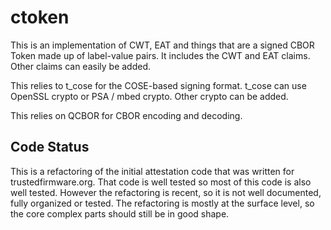 # ctoken

This is an implementation of CWT, EAT and things that are a signed CBOR Token
made up of label-value pairs.  It includes the CWT and EAT claims. Other claims
can easily be added.

This relies to t_cose for the COSE-based signing format.  t_cose can use OpenSSL crypto
or PSA / mbed crypto. Other crypto can be added.

This relies on QCBOR for CBOR encoding and decoding.

## Code Status

This is a refactoring of the initial attestation code that was written for trustedfirmware.org.
That code is well tested so most of this code is also well tested. However the 
refactoring is recent, so it is not well documented, fully organized or tested. The
refactoring is mostly at the surface level, so the core complex parts should still be
in good shape.




